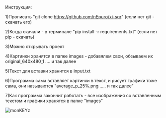 Инструкция:

1)Прописать "git clone https://github.com/nEpuro/xi-sqr" (если нет git - скачать его)

2)Когда скачали - в терминале "pip install -r requirements.txt" (если нет pip - скачать)

3)Можно открывать проект

4)Картинки хранятся в папке images - добавялем свои, обзываем их original_640x480_1 .... и так далее

5)Текст для вставки хранится в input.txt

6)Программа сама вставляет картинки в текст, и рисует графики тоже сама, они называются "average_p_25%.png ..... и так далее"

7)Как программа закончит работать - все изображения со вставленным текстом  и графики хранятся в папке "images"

![monKEYz](https://github.com/user-attachments/assets/13ebe2f7-5070-4cec-81e2-f9c967e3e1c5)
